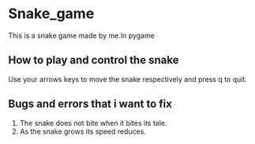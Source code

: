 # Snake_game
This is a snake game made by me.In pygame 

## How to play and control the snake
Use your arrows keys to move the snake respectively and press q to quit.

## Bugs and errors that i want to fix
1. The snake does not bite when it bites its tale.
2. As the snake grows its speed reduces.